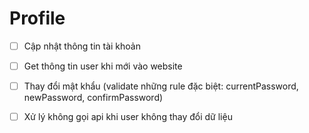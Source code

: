 # Profile

- [ ] Cập nhật thông tin tài khoản

- [ ] Get thông tin user khi mới vào website

- [ ] Thay đổi mật khẩu (validate những rule đặc biệt: currentPassword, newPassword, confirmPassword)

- [ ] Xử lý không gọi api khi user không thay đổi dữ liệu